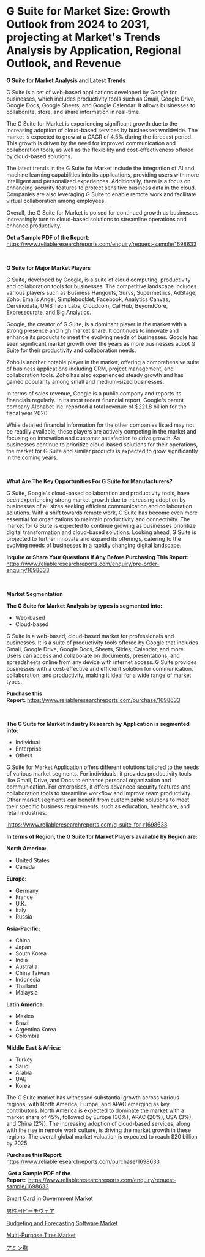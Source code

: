 <p><h1>G Suite for Market Size: Growth Outlook from 2024 to 2031, projecting at Market's Trends Analysis by Application, Regional Outlook, and Revenue</h1></p><p><strong>G Suite for Market Analysis and Latest Trends</strong></p>
<p><p>G Suite is a set of web-based applications developed by Google for businesses, which includes productivity tools such as Gmail, Google Drive, Google Docs, Google Sheets, and Google Calendar. It allows businesses to collaborate, store, and share information in real-time.</p><p>The G Suite for Market is experiencing significant growth due to the increasing adoption of cloud-based services by businesses worldwide. The market is expected to grow at a CAGR of 4.5% during the forecast period. This growth is driven by the need for improved communication and collaboration tools, as well as the flexibility and cost-effectiveness offered by cloud-based solutions.</p><p>The latest trends in the G Suite for Market include the integration of AI and machine learning capabilities into its applications, providing users with more intelligent and personalized experiences. Additionally, there is a focus on enhancing security features to protect sensitive business data in the cloud. Companies are also leveraging G Suite to enable remote work and facilitate virtual collaboration among employees.</p><p>Overall, the G Suite for Market is poised for continued growth as businesses increasingly turn to cloud-based solutions to streamline operations and enhance productivity.</p></p>
<p><strong>Get a Sample PDF of the Report:&nbsp;</strong> <a href="https://www.reliableresearchreports.com/enquiry/request-sample/1698633">https://www.reliableresearchreports.com/enquiry/request-sample/1698633</a></p>
<p>&nbsp;</p>
<p><strong>G Suite for Major Market Players</strong></p>
<p><p>G Suite, developed by Google, is a suite of cloud computing, productivity and collaboration tools for businesses. The competitive landscape includes various players such as Business Hangouts, Survs, Supermetrics, AdStage, Zoho, Emails Angel, Simplebooklet, Facebook, Analytics Canvas, Cervinodata, UMS Tech Labs, Cloudcom, CallHub, BeyondCore, Expresscurate, and Big Analytics.</p><p>Google, the creator of G Suite, is a dominant player in the market with a strong presence and high market share. It continues to innovate and enhance its products to meet the evolving needs of businesses. Google has seen significant market growth over the years as more businesses adopt G Suite for their productivity and collaboration needs.</p><p>Zoho is another notable player in the market, offering a comprehensive suite of business applications including CRM, project management, and collaboration tools. Zoho has also experienced steady growth and has gained popularity among small and medium-sized businesses.</p><p>In terms of sales revenue, Google is a public company and reports its financials regularly. In its most recent financial report, Google's parent company Alphabet Inc. reported a total revenue of $221.8 billion for the fiscal year 2020.</p><p>While detailed financial information for the other companies listed may not be readily available, these players are actively competing in the market and focusing on innovation and customer satisfaction to drive growth. As businesses continue to prioritize cloud-based solutions for their operations, the market for G Suite and similar products is expected to grow significantly in the coming years.</p></p>
<p>&nbsp;</p>
<p><strong>What Are The Key Opportunities For G Suite for Manufacturers?</strong></p>
<p><p>G Suite, Google's cloud-based collaboration and productivity tools, have been experiencing strong market growth due to increasing adoption by businesses of all sizes seeking efficient communication and collaboration solutions. With a shift towards remote work, G Suite has become even more essential for organizations to maintain productivity and connectivity. The market for G Suite is expected to continue growing as businesses prioritize digital transformation and cloud-based solutions. Looking ahead, G Suite is projected to further innovate and expand its offerings, catering to the evolving needs of businesses in a rapidly changing digital landscape.</p></p>
<p><strong>Inquire or Share Your Questions If Any Before Purchasing This Report:</strong> <a href="https://www.reliableresearchreports.com/enquiry/pre-order-enquiry/1698633">https://www.reliableresearchreports.com/enquiry/pre-order-enquiry/1698633</a></p>
<p>&nbsp;</p>
<p><strong>Market Segmentation</strong></p>
<p><strong>The G Suite for Market Analysis by types is segmented into:</strong></p>
<p><ul><li>Web-based</li><li>Cloud-based</li></ul></p>
<p><p>G Suite is a web-based, cloud-based market for professionals and businesses. It is a suite of productivity tools offered by Google that includes Gmail, Google Drive, Google Docs, Sheets, Slides, Calendar, and more. Users can access and collaborate on documents, presentations, and spreadsheets online from any device with internet access. G Suite provides businesses with a cost-effective and efficient solution for communication, collaboration, and productivity, making it ideal for a wide range of market types.</p></p>
<p><strong>Purchase this Report:&nbsp;</strong><a href="https://www.reliableresearchreports.com/purchase/1698633">https://www.reliableresearchreports.com/purchase/1698633</a></p>
<p>&nbsp;</p>
<p><strong>The G Suite for Market Industry Research by Application is segmented into:</strong></p>
<p><ul><li>Individual</li><li>Enterprise</li><li>Others</li></ul></p>
<p><p>G Suite for Market Application offers different solutions tailored to the needs of various market segments. For individuals, it provides productivity tools like Gmail, Drive, and Docs to enhance personal organization and communication. For enterprises, it offers advanced security features and collaboration tools to streamline workflow and improve team productivity. Other market segments can benefit from customizable solutions to meet their specific business requirements, such as education, healthcare, and retail industries.</p></p>
<p><a href="https://www.reliableresearchreports.com/g-suite-for-r1698633">&nbsp;https://www.reliableresearchreports.com/g-suite-for-r1698633</a></p>
<p><strong>In terms of Region, the G Suite for Market Players available by Region are:</strong></p>
<p>
    <p> <strong> North America: </strong>
        <ul>
            <li>United States</li>
            <li>Canada</li>
        </ul>
        </p> 
    <p> <strong> Europe: </strong>
        <ul>
            <li>Germany</li>
            <li>France</li>
            <li>U.K.</li>
            <li>Italy</li>
            <li>Russia</li>
        </ul>
        </p> 
    <p> <strong> Asia-Pacific: </strong>
        <ul>
            <li>China</li>
            <li>Japan</li>
            <li>South Korea</li>
            <li>India</li>
            <li>Australia</li>
            <li>China Taiwan</li>
            <li>Indonesia</li>
            <li>Thailand</li>
            <li>Malaysia</li>
        </ul>
        </p> 
    <p> <strong> Latin America: </strong>
        <ul>
            <li>Mexico</li>
            <li>Brazil</li>
            <li>Argentina Korea</li>
            <li>Colombia</li>
        </ul>
        </p> 
    <p> <strong> Middle East & Africa: </strong>
        <ul>
            <li>Turkey</li>
            <li>Saudi</li>
            <li>Arabia</li>
            <li>UAE</li>
            <li>Korea</li>
        </ul>
    </p>
    </p>
<p><p>The G Suite market has witnessed substantial growth across various regions, with North America, Europe, and APAC emerging as key contributors. North America is expected to dominate the market with a market share of 45%, followed by Europe (30%), APAC (20%), USA (3%), and China (2%). The increasing adoption of cloud-based services, along with the rise in remote work culture, is driving the market growth in these regions. The overall global market valuation is expected to reach $20 billion by 2025.</p></p>
<p><strong>Purchase this Report: </strong><a href="https://www.reliableresearchreports.com/purchase/1698633">https://www.reliableresearchreports.com/purchase/1698633</a></p>
<p>&nbsp;<strong>Get a Sample PDF of the Report:&nbsp;&nbsp;</strong><a href="https://www.reliableresearchreports.com/enquiry/request-sample/1698633">https://www.reliableresearchreports.com/enquiry/request-sample/1698633</a></p>
<p><strong></strong></p>
<p><p><a href="https://www.linkedin.com/pulse/smart-card-government-market-exploring-share-trends-future-rgi3c">Smart Card in Government Market</a></p><p><a href="https://medium.com/@addyserr7687/%E7%94%B7%E6%80%A7%E3%81%AE%E3%83%93%E3%83%BC%E3%83%81%E3%82%A6%E3%82%A7%E3%82%A2%E5%B8%82%E5%A0%B4%E3%81%AE%E3%82%A4%E3%83%B3%E3%82%B5%E3%82%A4%E3%83%88-%E5%B8%82%E5%A0%B4%E5%8B%95%E5%90%91-%E6%88%90%E9%95%B7-2024%E5%B9%B4%E3%81%8B%E3%82%892031%E5%B9%B4%E3%81%BE%E3%81%A7%E3%81%AE%E4%BA%88%E6%B8%AC-1eaa4283b9e2">男性用ビーチウェア</a></p><p><a href="https://www.linkedin.com/pulse/budgeting-forecasting-software-market-insights-cagr-trends-8gymf">Budgeting and Forecasting Software Market</a></p><p><a href="https://github.com/gracielawharr/Market-Research-Report-List-1/blob/main/multi-purpose-tires-market.md">Multi-Purpose Tires Market</a></p><p><a href="https://github.com/NovaStamm2023/Market-Research-Report-List-1/blob/main/304637765673.md">アミン塩</a></p></p>